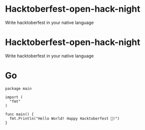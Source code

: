 # Hacktoberfest-open-hack-night
Write hacktoberfest in your native language


# Hacktoberfest-open-hack-night
Write hacktoberfest in your native language

# Go
```
package main

import (
  "fmt"
)

func main() {
  fmt.Println("Hello World! Happy Hacktoberfest 🎃!")
}
```